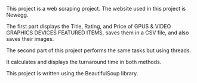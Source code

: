 This project is a web scraping project. The website used in this project is Newegg. 

The first part displays the Title, Rating, and Price of GPUS & VIDEO GRAPHICS DEVICES FEATURED ITEMS, saves them in a CSV file, and also saves their images. 

The second part of this project performs the same tasks but using threads.

It calculates and displays the turnaround time in both methods.

This project is written using the BeautifulSoup library.
